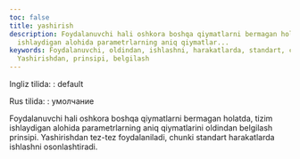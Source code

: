 ```yaml
---
toc: false
title: yashirish
description: Foydalanuvchi hali oshkora boshqa qiymatlarni bermagan holatda, tizim
  ishlaydigan alohida parametrlarning aniq qiymatlar...
keywords: Foydalanuvchi, oldindan, ishlashni, harakatlarda, standart, chunki, foydalaniladi,
  Yashirishdan, prinsipi, belgilash
---
```


Ingliz tilida:
:   default

Rus tilida:
:   умолчание

Foydalanuvchi hali oshkora boshqa qiymatlarni bermagan holatda, tizim ishlaydigan alohida parametrlarning aniq qiymatlarini oldindan belgilash prinsipi. Yashirishdan tez-tez foydalaniladi, chunki standart harakatlarda ishlashni osonlashtiradi.